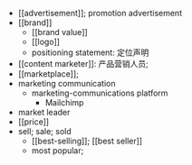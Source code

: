 - [[advertisement]]; promotion advertisement
- [[brand]]
    - [[brand value]]
    - [[logo]]
    - positioning statement: 定位声明
- [[content marketer]]: 产品营销人员;
- [[marketplace]];
- marketing communication
    - marketing-communications platform
        - Mailchimp
- market leader
- [[price]]
- sell; sale; sold
    - [[best-selling]]; [[best seller]]
    - most popular;
